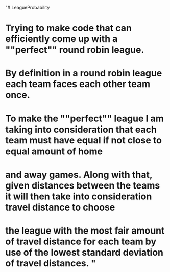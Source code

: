 "# LeagueProbability
 # Trying to make code that can efficiently come up with a ""perfect"" round robin league. 
 # By definition in a round robin league each team faces each other team once. 
 # To make the ""perfect"" league I am taking into consideration that each team must have equal if not close to equal amount of home
 # and away games. Along with that, given distances between the teams it will then take into consideration travel distance to choose
 # the league with the most fair amount of travel distance for each team by use of the lowest standard deviation of travel distances. " 

